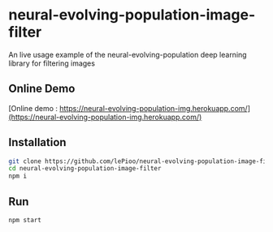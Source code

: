 # neural-evolving-population-image-filter

An live usage example of the neural-evolving-population deep learning library for filtering images

## Online Demo

[Online demo : https://neural-evolving-population-img.herokuapp.com/](https://neural-evolving-population-img.herokuapp.com/)

## Installation

```bash
git clone https://github.com/lePioo/neural-evolving-population-image-filter
cd neural-evolving-population-image-filter
npm i
```

## Run

```bash
npm start
```
